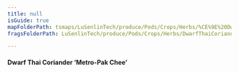 ```yaml
---
title: null
isGuide: true
mapFolderPath: tsmaps/LuSenlinTech/produce/Pods/Crops/Herbs/%CE%9E%20DwarfThaiCoriander
fragsFolderPath: LuSenlinTech/produce/Pods/Crops/Herbs/DwarfThaiCoriander_frags

---
```



<!-- tsGuideRenderComment {"guide":{"id":"yAZRbV0AI","path":"LuSenlinTech/produce/Pods/Crops/Herbs","fragmentFolderPath":"LuSenlinTech/produce/Pods/Crops/Herbs/DwarfThaiCoriander_frags"},"fragment":{"id":"yAZRbV0AI","topLevelMapKey":"yAQZVQ013K","mapKeyChain":"yAQZVQ013K","guideID":"yAZRbV0I9","guidePath":"c:/GitHub/MuddySpud/MuddySpud.github.io/tsmaps/LuSenlinTech/produce/Pods/Crops/Herbs/DwarfThaiCoriander.tspod","chartKey":"yAQZVQ013K","isLeaf":false,"options":[{"id":"yAZRbh1S0","option":"Metro-Pak Chee - a deeper dive","order":1,"isAncillary":true}]}} -->

#### Dwarf Thai Coriander ‘Metro-Pak Chee’

